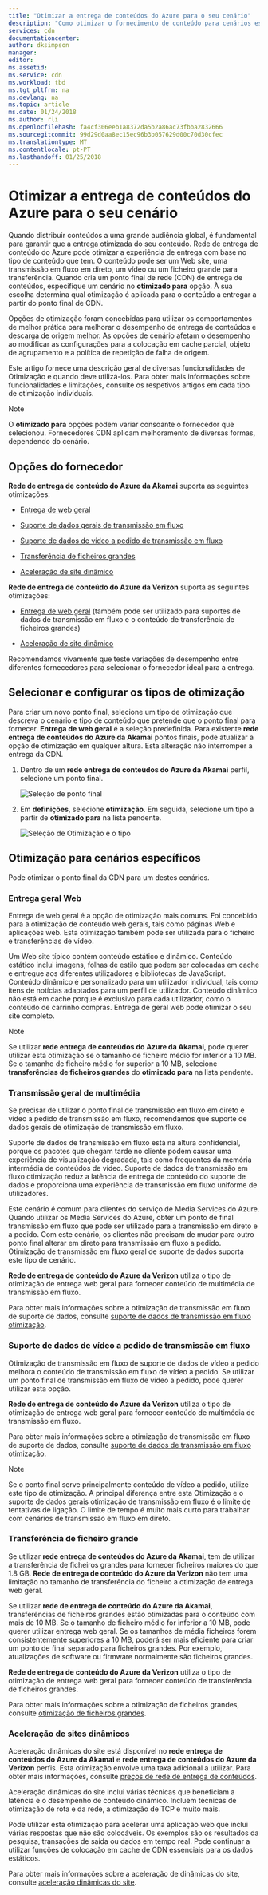 ```yaml
---
title: "Otimizar a entrega de conteúdos do Azure para o seu cenário"
description: "Como otimizar o fornecimento de conteúdo para cenários específicos"
services: cdn
documentationcenter: 
author: dksimpson
manager: 
editor: 
ms.assetid: 
ms.service: cdn
ms.workload: tbd
ms.tgt_pltfrm: na
ms.devlang: na
ms.topic: article
ms.date: 01/24/2018
ms.author: rli
ms.openlocfilehash: fa4cf306eeb1a8372da5b2a86ac73fbba2832666
ms.sourcegitcommit: 99d29d0aa8ec15ec96b3b057629d00c70d30cfec
ms.translationtype: MT
ms.contentlocale: pt-PT
ms.lasthandoff: 01/25/2018
---
```

# <a name="optimize-azure-content-delivery-for-your-scenario"></a>Otimizar a entrega de conteúdos do Azure para o seu cenário

Quando distribuir conteúdos a uma grande audiência global, é fundamental para garantir que a entrega otimizada do seu conteúdo. Rede de entrega de conteúdo do Azure pode otimizar a experiência de entrega com base no tipo de conteúdo que tem. O conteúdo pode ser um Web site, uma transmissão em fluxo em direto, um vídeo ou um ficheiro grande para transferência. Quando cria um ponto final de rede (CDN) de entrega de conteúdos, especifique um cenário no **otimizado para** opção. À sua escolha determina qual otimização é aplicada para o conteúdo a entregar a partir do ponto final de CDN.

Opções de otimização foram concebidas para utilizar os comportamentos de melhor prática para melhorar o desempenho de entrega de conteúdos e descarga de origem melhor. As opções de cenário afetam o desempenho ao modificar as configurações para a colocação em cache parcial, objeto de agrupamento e a política de repetição de falha de origem. 

Este artigo fornece uma descrição geral de diversas funcionalidades de Otimização e quando deve utilizá-los. Para obter mais informações sobre funcionalidades e limitações, consulte os respetivos artigos em cada tipo de otimização individuais.

> [!NOTE]
> O **otimizado para** opções podem variar consoante o fornecedor que selecionou. Fornecedores CDN aplicam melhoramento de diversas formas, dependendo do cenário. 

## <a name="provider-options"></a>Opções do fornecedor

**Rede de entrega de conteúdo do Azure da Akamai** suporta as seguintes otimizações:

* [Entrega de web geral](#general-web-delivery) 

* [Suporte de dados gerais de transmissão em fluxo](#general-media-streaming)

* [Suporte de dados de vídeo a pedido de transmissão em fluxo](#video-on-demand-media-streaming)

* [Transferência de ficheiros grandes](#large-file-download)

* [Aceleração de site dinâmico](#dynamic-site-acceleration) 

**Rede de entrega de conteúdo do Azure da Verizon** suporta as seguintes otimizações:

* [Entrega de web geral](#general-web-delivery) (também pode ser utilizado para suportes de dados de transmissão em fluxo e o conteúdo de transferência de ficheiros grandes)

* [Aceleração de site dinâmico](#dynamic-site-acceleration) 

Recomendamos vivamente que teste variações de desempenho entre diferentes fornecedores para selecionar o fornecedor ideal para a entrega.

## <a name="select-and-configure-optimization-types"></a>Selecionar e configurar os tipos de otimização

Para criar um novo ponto final, selecione um tipo de otimização que descreva o cenário e tipo de conteúdo que pretende que o ponto final para fornecer. **Entrega de web geral** é a seleção predefinida. Para existente **rede entrega de conteúdos do Azure da Akamai** pontos finais, pode atualizar a opção de otimização em qualquer altura. Esta alteração não interromper a entrega da CDN. 

1. Dentro de um **rede entrega de conteúdos do Azure da Akamai** perfil, selecione um ponto final.

    ![Seleção de ponto final ](./media/cdn-optimization-overview/01_Akamai.png)

2. Em **definições**, selecione **otimização**. Em seguida, selecione um tipo a partir de **otimizado para** na lista pendente.

    ![Seleção de Otimização e o tipo](./media/cdn-optimization-overview/02_Select.png)

## <a name="optimization-for-specific-scenarios"></a>Otimização para cenários específicos

Pode otimizar o ponto final da CDN para um destes cenários. 

### <a name="general-web-delivery"></a>Entrega geral Web

Entrega de web geral é a opção de otimização mais comuns. Foi concebido para a otimização de conteúdo web gerais, tais como páginas Web e aplicações web. Esta otimização também pode ser utilizada para o ficheiro e transferências de vídeo.

Um Web site típico contém conteúdo estático e dinâmico. Conteúdo estático inclui imagens, folhas de estilo que podem ser colocadas em cache e entregue aos diferentes utilizadores e bibliotecas de JavaScript. Conteúdo dinâmico é personalizado para um utilizador individual, tais como itens de notícias adaptados para um perfil de utilizador. Conteúdo dinâmico não está em cache porque é exclusivo para cada utilizador, como o conteúdo de carrinho compras. Entrega de geral web pode otimizar o seu site completo. 

> [!NOTE]
> Se utilizar **rede entrega de conteúdos do Azure da Akamai**, pode querer utilizar esta otimização se o tamanho de ficheiro médio for inferior a 10 MB. Se o tamanho de ficheiro médio for superior a 10 MB, selecione **transferências de ficheiros grandes** do **otimizado para** na lista pendente.

### <a name="general-media-streaming"></a>Transmissão geral de multimédia

Se precisar de utilizar o ponto final de transmissão em fluxo em direto e vídeo a pedido de transmissão em fluxo, recomendamos que suporte de dados gerais de otimização de transmissão em fluxo.

Suporte de dados de transmissão em fluxo está na altura confidencial, porque os pacotes que chegam tarde no cliente podem causar uma experiência de visualização degradada, tais como frequentes da memória intermédia de conteúdos de vídeo. Suporte de dados de transmissão em fluxo otimização reduz a latência de entrega de conteúdo do suporte de dados e proporciona uma experiência de transmissão em fluxo uniforme de utilizadores. 

Este cenário é comum para clientes do serviço de Media Services do Azure. Quando utilizar os Media Services do Azure, obter um ponto de final transmissão em fluxo que pode ser utilizado para a transmissão em direto e a pedido. Com este cenário, os clientes não precisam de mudar para outro ponto final alterar em direto para transmissão em fluxo a pedido. Otimização de transmissão em fluxo geral de suporte de dados suporta este tipo de cenário.

**Rede de entrega de conteúdo do Azure da Verizon** utiliza o tipo de otimização de entrega web geral para fornecer conteúdo de multimédia de transmissão em fluxo.

Para obter mais informações sobre a otimização de transmissão em fluxo de suporte de dados, consulte [suporte de dados de transmissão em fluxo otimização](cdn-media-streaming-optimization.md).

### <a name="video-on-demand-media-streaming"></a>Suporte de dados de vídeo a pedido de transmissão em fluxo

Otimização de transmissão em fluxo de suporte de dados de vídeo a pedido melhora o conteúdo de transmissão em fluxo de vídeo a pedido. Se utilizar um ponto final de transmissão em fluxo de vídeo a pedido, pode querer utilizar esta opção.

**Rede de entrega de conteúdo do Azure da Verizon** utiliza o tipo de otimização de entrega web geral para fornecer conteúdo de multimédia de transmissão em fluxo.

Para obter mais informações sobre a otimização de transmissão em fluxo de suporte de dados, consulte [suporte de dados de transmissão em fluxo otimização](cdn-media-streaming-optimization.md).

> [!NOTE]
> Se o ponto final serve principalmente conteúdo de vídeo a pedido, utilize este tipo de otimização. A principal diferença entre esta Otimização e o suporte de dados gerais otimização de transmissão em fluxo é o limite de tentativas de ligação. O limite de tempo é muito mais curto para trabalhar com cenários de transmissão em fluxo em direto.

### <a name="large-file-download"></a>Transferência de ficheiro grande

Se utilizar **rede entrega de conteúdos do Azure da Akamai**, tem de utilizar a transferência de ficheiros grandes para fornecer ficheiros maiores do que 1.8 GB. **Rede de entrega de conteúdo do Azure da Verizon** não tem uma limitação no tamanho de transferência do ficheiro a otimização de entrega web geral.

Se utilizar **rede de entrega de conteúdo do Azure da Akamai**, transferências de ficheiros grandes estão otimizadas para o conteúdo com mais de 10 MB. Se o tamanho de ficheiro médio for inferior a 10 MB, pode querer utilizar entrega web geral. Se os tamanhos de média ficheiros forem consistentemente superiores a 10 MB, poderá ser mais eficiente para criar um ponto de final separado para ficheiros grandes. Por exemplo, atualizações de software ou firmware normalmente são ficheiros grandes.

**Rede de entrega de conteúdo do Azure da Verizon** utiliza o tipo de otimização de entrega web geral para fornecer conteúdo de transferência de ficheiros grandes.

Para obter mais informações sobre a otimização de ficheiros grandes, consulte [otimização de ficheiros grandes](cdn-large-file-optimization.md).

### <a name="dynamic-site-acceleration"></a>Aceleração de sites dinâmicos

 Aceleração dinâmicas do site está disponível no **rede entrega de conteúdos do Azure da Akamai** e **rede entrega de conteúdos do Azure da Verizon** perfis. Esta otimização envolve uma taxa adicional a utilizar. Para obter mais informações, consulte [preços de rede de entrega de conteúdos](https://azure.microsoft.com/pricing/details/cdn/).

Aceleração dinâmicas do site inclui várias técnicas que beneficiam a latência e o desempenho de conteúdo dinâmico. Incluem técnicas de otimização de rota e da rede, a otimização de TCP e muito mais. 

Pode utilizar esta otimização para acelerar uma aplicação web que inclui várias respostas que não são colocáveis. Os exemplos são os resultados da pesquisa, transações de saída ou dados em tempo real. Pode continuar a utilizar funções de colocação em cache de CDN essenciais para os dados estáticos. 

Para obter mais informações sobre a aceleração de dinâmicas do site, consulte [aceleração dinâmicas do site](cdn-dynamic-site-acceleration.md).



